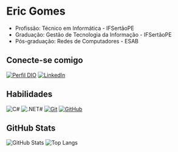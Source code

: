 # Eric Gomes
- Profissão: Técnico em Informática - IFSertãoPE
- Graduação: Gestão de Tecnologia da Informação - IFSertãoPE
- Pós-graduação: Redes de Computadores - ESAB


## Conecte-se comigo
[![Perfil DIO](https://img.shields.io/badge/-Meu%20Perfil%20na%20DIO-30A3DC?style=for-the-badge)](https://www.dio.me/users/ericvsg13) 
[![LinkedIn](https://img.shields.io/badge/-LinkedIn-000?style=for-the-badge&logo=linkedin&logoColor=30A3DC)](https://www.linkedin.com/in/ericvsgomes/)


## Habilidades
![C#](https://img.shields.io/badge/C%23-000?style=for-the-badge&logo=c-sharp&logoColor=823085)
![.NET#](https://img.shields.io/badge/.net-000?style=for-the-badge&logo=.net&logoColor=823085)
[![Git](https://img.shields.io/badge/Git-000?style=for-the-badge&logo=git&logoColor=E94D5F)](https://git-scm.com/doc) 
[![GitHub](https://img.shields.io/badge/GitHub-000?style=for-the-badge&logo=github&logoColor=30A3DC)](https://docs.github.com/)

## GitHub Stats
![GitHub Stats](https://github-readme-stats.vercel.app/api?username=ericvsgomes&theme=transparent&bg_color=000&border_color=30A3DC&show_icons=true&icon_color=30A3DC&title_color=E94D5F&text_color=FFF)
![Top Langs](https://github-readme-stats-git-masterrstaa-rickstaa.vercel.app/api/top-langs/?username=ericvsgomes&layout=compact&bg_color=000&border_color=30A3DC&title_color=E94D5F&text_color=FFF)